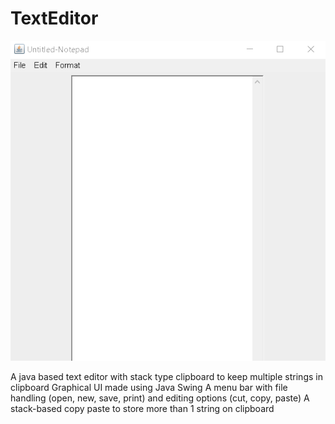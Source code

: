 # TextEditor
![alt text](https://github.com/kvora125/TextEditor/blob/main/text%20editor.png?raw=true)

A java based text editor with stack type clipboard to keep multiple strings in clipboard
Graphical UI made using Java Swing
A menu bar with file handling (open, new, save, print) and editing 
options (cut, copy, paste)
A stack-based copy paste to store more than 1 string on clipboard
